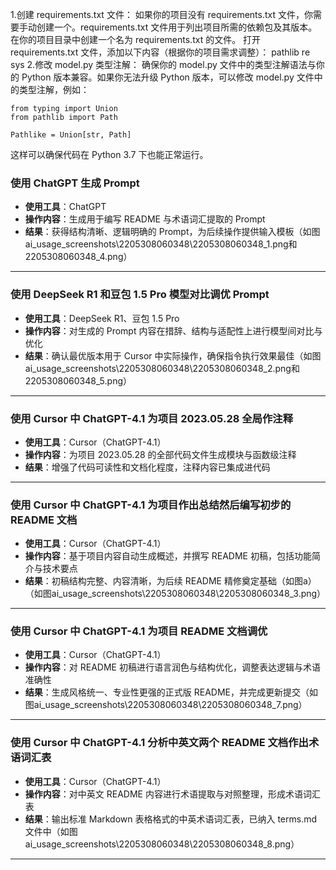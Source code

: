 <!-- ai修改记录 -->

<!--2023.09.10文件 model.py-->
1.创建 requirements.txt 文件：
如果你的项目没有 requirements.txt 文件，你需要手动创建一个。requirements.txt 文件用于列出项目所需的依赖包及其版本。
在你的项目目录中创建一个名为 requirements.txt 的文件。
打开 requirements.txt 文件，添加以下内容（根据你的项目需求调整）：
    pathlib
    re
    sys
2.修改 model.py 类型注解：
确保你的 model.py 文件中的类型注解语法与你的 Python 版本兼容。如果你无法升级 Python 版本，可以修改 model.py 文件中的类型注解，例如：

    from typing import Union
    from pathlib import Path

    Pathlike = Union[str, Path]

这样可以确保代码在 Python 3.7 下也能正常运行。

<!--2023.09.10文件 model.py-->


<!--郑锐滨使用AI 修改记录-->
### 使用 ChatGPT 生成 Prompt  
- **使用工具**：ChatGPT  
- **操作内容**：生成用于编写 README 与术语词汇提取的 Prompt  
- **结果**：获得结构清晰、逻辑明确的 Prompt，为后续操作提供输入模板（如图ai_usage_screenshots\2205308060348\2205308060348_1.png和2205308060348_4.png）

---

### 使用 DeepSeek R1 和豆包 1.5 Pro 模型对比调优 Prompt  
- **使用工具**：DeepSeek R1、豆包 1.5 Pro  
- **操作内容**：对生成的 Prompt 内容在措辞、结构与适配性上进行模型间对比与优化  
- **结果**：确认最优版本用于 Cursor 中实际操作，确保指令执行效果最佳（如图ai_usage_screenshots\2205308060348\2205308060348_2.png和2205308060348_5.png）

---

### 使用 Cursor 中 ChatGPT-4.1 为项目 2023.05.28 全局作注释  
- **使用工具**：Cursor（ChatGPT-4.1）  
- **操作内容**：为项目 2023.05.28 的全部代码文件生成模块与函数级注释  
- **结果**：增强了代码可读性和文档化程度，注释内容已集成进代码

---

### 使用 Cursor 中 ChatGPT-4.1 为项目作出总结然后编写初步的 README 文档  
- **使用工具**：Cursor（ChatGPT-4.1）  
- **操作内容**：基于项目内容自动生成概述，并撰写 README 初稿，包括功能简介与技术要点  
- **结果**：初稿结构完整、内容清晰，为后续 README 精修奠定基础（如图a）（如图ai_usage_screenshots\2205308060348\2205308060348_3.png）

---

### 使用 Cursor 中 ChatGPT-4.1 为项目 README 文档调优  
- **使用工具**：Cursor（ChatGPT-4.1）  
- **操作内容**：对 README 初稿进行语言润色与结构优化，调整表达逻辑与术语准确性  
- **结果**：生成风格统一、专业性更强的正式版 README，并完成更新提交（如图ai_usage_screenshots\2205308060348\2205308060348_7.png）

---

### 使用 Cursor 中 ChatGPT-4.1 分析中英文两个 README 文档作出术语词汇表  
- **使用工具**：Cursor（ChatGPT-4.1）  
- **操作内容**：对中英文 README 内容进行术语提取与对照整理，形成术语词汇表  
- **结果**：输出标准 Markdown 表格格式的中英术语词汇表，已纳入 terms.md 文件中（如图ai_usage_screenshots\2205308060348\2205308060348_8.png）

---
